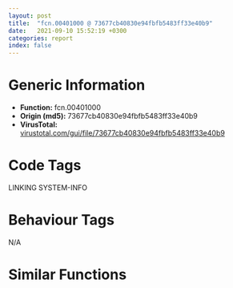 ```yaml
---
layout: post
title:  "fcn.00401000 @ 73677cb40830e94fbfb5483ff33e40b9"
date:   2021-09-10 15:52:19 +0300
categories: report
index: false
---
```


# Generic Information
- **Function:** fcn.00401000
- **Origin (md5):** 73677cb40830e94fbfb5483ff33e40b9
- **VirusTotal:** [virustotal.com/gui/file/73677cb40830e94fbfb5483ff33e40b9][virustotal_ref]

# Code Tags
<span class="tag" id="LINKING">LINKING</span>
<span class="tag" id="SYSTEM-INFO">SYSTEM-INFO</span>


# Behaviour Tags
<span class="bhv-tag" id="na">N/A</span>

# Similar Functions
<script type="text/javascript" src="https://www.gstatic.com/charts/loader.js"></script>
<script type="text/javascript">

    google.charts.load('current', {'packages':['corechart']});
    google.charts.setOnLoadCallback(drawChart);

    function drawChart() {
    var data = new google.visualization.DataTable();
        data.addColumn('number', 'X');
        data.addColumn('number', 'Y');
        data.addColumn({type: 'string', role: 'tooltip', 'p': {'html': true}});
        data.addColumn({'type': 'string', 'role': 'style'});
        
        data.addRows([
    [0, 0, '<b><a href="/report/fcn.00401000@73677cb40830e94fbfb5483ff33e40b9">fcn.00401000</a><br>@73677cb40830e94fbfb5483ff33e40b9</b><br>push ebp<br>lea ebp, [esp-0x78]<br>mov eax, ebx<br>sub esp, 0x118<br>lea edx, [eax+1]<br>mov cl, byte[eax]<br>inc eax<br>test cl, cl<br>jne 0x401010<br>sub eax, edx<br>jne 0x401383<br>push esi<br>push edi<br>push 9<br>pop ecx<br>mov esi, 0x9c<br>push esi<br>lea edi, [ebp-0x50]<br>push eax<br>rep stosd<br>lea eax, [ebp-0x2c]<br>push eax<br>call fcn.0040394e<br>add esp, 0xc<br>lea eax, [ebp-0x2c]<br>push eax<br>mov dword[ebp-0x2c], esi<br>call dword[sym.imp.KERNEL32.dll_GetVersionExA]<br>test eax, eax<br>je 0x401381<br>mov edi, dword[sym.imp.KERNEL32.dll_GetModuleHandleA]<br>push str.GetNativeSystemInfo<br>push str.kernel32.dll<br>call edi<br>push eax<br>call dword[sym.imp.KERNEL32.dll_GetProcAddress]<br>test eax, eax<br>je 0x401076<br>lea ecx, [ebp-0x50]<br>push ecx<br>call eax<br>jmp 0x401080<br>lea eax, [ebp-0x50]<br>push eax<br>call dword[sym.imp.KERNEL32.dll_GetSystemInfo]<br>cmp dword[ebp-0x1c], 2<br>jne 0x401373<br>cmp dword[ebp-0x28], 4<br>jbe 0x401373<br>cmp dword[ebp-0x28], 6<br>mov esi, dword[sym.imp.KERNEL32.dll_lstrcatA]<br>jne case.0x40111b.16<br>cmp dword[ebp-0x24], 0<br>jne 0x4010bf<br>cmp byte[ebp+0x6e], 1<br>jne 0x4010b7<br>push str.Windows_Vista_<br>jmp 0x4010bc<br>push str.Windows_Server_2008_<br>push ebx<br>call esi<br>cmp dword[ebp-0x24], 1<br>jne 0x4010da<br>cmp byte[ebp+0x6e], 1<br>jne 0x4010d2<br>push str.Windows_7_<br>jmp 0x4010d7<br>push str.Windows_Server_2008_R2_<br>push ebx<br>call esi<br>push str.GetProductInfo<br>push str.kernel32.dll<br>call edi<br>push eax<br>call dword[sym.imp.KERNEL32.dll_GetProcAddress]<br>lea ecx, [ebp+0x74]<br>push ecx<br>movzx ecx, word[ebp+0x6a]<br>push ecx<br>movzx ecx, word[ebp+0x68]<br>push ecx<br>push dword[ebp-0x24]<br>push dword[ebp-0x28]<br>call eax<br>mov eax, dword[ebp+0x74]<br>cmp eax, 0x19<br>ja 0x401195<br>je 0x40118e<br>dec eax<br>cmp eax, 0x11<br>ja case.0x40111b.16<br>jmp dword[eax*4+0x40138c]<br>push str.Ultimate<br>jmp 0x4011ad<br>push str.Home_Premium<br>jmp 0x4011ad<br>push str.Home_Basic<br>jmp 0x4011ad<br>push str.Enterprise<br>jmp 0x4011ad<br>push str.Business<br>jmp 0x4011ad<br>push str.Cluster_Server<br>jmp 0x4011ad<br>push str.Datacenter<br>jmp 0x4011ad<br>push str.Datacenter__core_<br>jmp 0x4011ad<br>push str.Enterprise_Server<br>jmp 0x4011ad<br>push str.Enterprise_Server__core_<br>jmp 0x4011ad<br>push str.Enterprise_Server_for_Itanium_based_Systems<br>jmp 0x4011ad<br>push str.Small_Business_Server<br>jmp 0x4011ad<br>push str.Standard_Server<br>jmp 0x4011ad<br>push str.Standard_Server__core_<br>jmp 0x4011ad<br>push str.Web_Server<br>jmp 0x4011ad<br>push str.Small_Business_Server_Premium<br>jmp 0x4011ad<br>cmp eax, 0x2f<br>je case.0x40111b.11<br>jbe case.0x40111b.16<br>cmp eax, 0x31<br>ja case.0x40111b.16<br>push str.Professional<br>jmp 0x4011ad<br>push str.Starter<br>push ebx<br>call esi<br>cmp dword[ebp-0x28], 5<br>jne 0x40130d<br>cmp dword[ebp-0x24], 2<br>jne 0x4012a5<br>push 0x59<br>call dword[sym.imp.USER32.dll_GetSystemMetrics]<br>test eax, eax<br>je 0x4011d7<br>push str.Windows_Server_2003_R2__<br>jmp 0x40120e<br>test word[ebp+0x6c], 0x2000<br>je 0x4011e6<br>push str.Windows_Storage_Server_2003<br>jmp 0x40120e<br>test word[ebp+0x6c], 0x8000<br>je 0x4011f5<br>push str.Windows_Home_Server<br>jmp 0x40120e<br>cmp byte[ebp+0x6e], 1<br>jne 0x401209<br>cmp word[ebp-0x50], 9<br>jne 0x401209<br>push str.Windows_XP_Professional_x64<br>jmp 0x40120e<br>push str.Windows_Server_2003__<br>push ebx<br>call esi<br>cmp byte[ebp+0x6e], 1<br>je 0x40129f<br>cmp word[ebp-0x50], 6<br>jne 0x40123c<br>test byte[ebp+0x6c], 0x80<br>je 0x40122f<br>push str.Datacenter_for_Itanium_based_Systems<br>jmp 0x40129c<br>test byte[ebp+0x6c], 2<br>je 0x40129f<br>push str.Enterprise_for_Itanium_based_Systems<br>jmp 0x40129c<br>cmp word[ebp-0x50], 9<br>jne 0x401264<br>test byte[ebp+0x6c], 0x80<br>je 0x401250<br>push str.Datacenter_x64<br>jmp 0x40129c<br>test byte[ebp+0x6c], 2<br>je 0x40125d<br>push str.Enterprise_x64<br>jmp 0x40129c<br>push str.Standard_x64<br>jmp 0x40129c<br>mov eax, dword[ebp+0x6c]<br>test ax, 0x4000<br>je 0x401274<br>push str.Compute_Server<br>jmp 0x40129c<br>test al, al<br>jns 0x40127f<br>push str.Datacenter<br>jmp 0x40129c<br>test al, 2<br>je 0x40128a<br>push str.Enterprise<br>jmp 0x40129c<br>test ax, 0x400<br>je 0x401297<br>push str.Web_Server<br>jmp 0x40129c<br>push str.Standard_Server<br>push ebx<br>call esi<br>cmp dword[ebp-0x28], 5<br>jne 0x40130d<br>cmp dword[ebp-0x24], 1<br>jne 0x4012d0<br>push str.Windows_XP_<br>push ebx<br>call esi<br>test word[ebp+0x6c], 0x200<br>je 0x4012c2<br>push str.Home<br>jmp 0x4012c7<br>push str.Professional<br>push ebx<br>call esi<br>cmp dword[ebp-0x28], 5<br>jne 0x40130d<br>cmp dword[ebp-0x24], 0<br>jne 0x40130d<br>push str.Windows_2000_<br>push ebx<br>call esi<br>cmp byte[ebp+0x6e], 1<br>jne 0x4012eb<br>push str.Professional<br>jmp 0x40130a<br>test byte[ebp+0x6c], 0x80<br>je 0x4012f8<br>push str.Datacenter<br>jmp 0x40130a<br>test byte[ebp+0x6c], 2<br>je 0x401305<br>push str.Advanced_Server<br>jmp 0x40130a<br>push str.Server<br>push ebx<br>call esi<br>lea eax, [ebp-0x18]<br>lea edx, [eax+1]<br>mov cl, byte[eax]<br>inc eax<br>test cl, cl<br>jne 0x401313<br>sub eax, edx<br>je 0x40132d<br>push 0x40859c<br>push ebx<br>call esi<br>lea eax, [ebp-0x18]<br>push eax<br>push ebx<br>call esi<br>push dword[ebp-0x20]<br>lea eax, [ebp-0xa0]<br>push str.__build__d_<br>push eax<br>call fcn.00403866<br>add esp, 0xc<br>lea eax, [ebp-0xa0]<br>push eax<br>push ebx<br>call esi<br>cmp dword[ebp-0x28], 6<br>jb 0x401381<br>cmp word[ebp-0x50], 9<br>jne 0x401362<br>push str.__x64<br>jmp 0x40136e<br>cmp word[ebp-0x50], 0<br>jne 0x401381<br>push str.__x32<br>push ebx<br>call esi<br>jmp 0x401381<br>mov esi, str.Unknown_OS_version<br>mov edi, ebx<br>movsd dword<br>movsd dword<br>movsd dword<br>movsd dword<br>movsw word<br>movsb byte<br>pop edi<br>pop esi<br>mov eax, ebx<br>add ebp, 0x78<br>leave <br>ret <br><eoc> ', 'point { fill-color: #e0440e; }'],

        ]);

    var options = {
        title: 'Similarity Plot',
        legend: 'none',
        colors: ['#dedbd9', '#e6693e', '#ec8f6e', '#f3b49f', '#f6c7b6'],
        tooltip: {isHtml: true, trigger: 'both'},
        explorer: {
        actions: ["dragToZoom", "rightClickToReset"],
        },
        chartArea: {
        width: '80%',
        height: '80%'
        },
        width: '100%',
        height: '100%'
    };

    var chart = new google.visualization.ScatterChart(document.getElementById('chart_div'));

    chart.draw(data, options);
    }
    
</script>


<div id="chart_div" style="width: 100%px; height: 100%;"></div>

# Disassembled Code
{% highlight nasm %}

push ebp
lea ebp, [esp-0x78]
mov eax, ebx
sub esp, 0x118
lea edx, [eax+1]
mov cl, byte[eax]
inc eax
test cl, cl
jne 0x401010
sub eax, edx
jne 0x401383
push esi
push edi
push 9
pop ecx
mov esi, 0x9c
push esi
lea edi, [ebp-0x50]
push eax
rep stosd
lea eax, [ebp-0x2c]
push eax
call fcn.0040394e
add esp, 0xc
lea eax, [ebp-0x2c]
push eax
mov dword[ebp-0x2c], esi
call dword[sym.imp.KERNEL32.dll_GetVersionExA]
test eax, eax
je 0x401381
mov edi, dword[sym.imp.KERNEL32.dll_GetModuleHandleA]
push str.GetNativeSystemInfo
push str.kernel32.dll
call edi
push eax
call dword[sym.imp.KERNEL32.dll_GetProcAddress]
test eax, eax
je 0x401076
lea ecx, [ebp-0x50]
push ecx
call eax
jmp 0x401080
lea eax, [ebp-0x50]
push eax
call dword[sym.imp.KERNEL32.dll_GetSystemInfo]
cmp dword[ebp-0x1c], 2
jne 0x401373
cmp dword[ebp-0x28], 4
jbe 0x401373
cmp dword[ebp-0x28], 6
mov esi, dword[sym.imp.KERNEL32.dll_lstrcatA]
jne case.0x40111b.16
cmp dword[ebp-0x24], 0
jne 0x4010bf
cmp byte[ebp+0x6e], 1
jne 0x4010b7
push str.Windows_Vista_
jmp 0x4010bc
push str.Windows_Server_2008_
push ebx
call esi
cmp dword[ebp-0x24], 1
jne 0x4010da
cmp byte[ebp+0x6e], 1
jne 0x4010d2
push str.Windows_7_
jmp 0x4010d7
push str.Windows_Server_2008_R2_
push ebx
call esi
push str.GetProductInfo
push str.kernel32.dll
call edi
push eax
call dword[sym.imp.KERNEL32.dll_GetProcAddress]
lea ecx, [ebp+0x74]
push ecx
movzx ecx, word[ebp+0x6a]
push ecx
movzx ecx, word[ebp+0x68]
push ecx
push dword[ebp-0x24]
push dword[ebp-0x28]
call eax
mov eax, dword[ebp+0x74]
cmp eax, 0x19
ja 0x401195
je 0x40118e
dec eax
cmp eax, 0x11
ja case.0x40111b.16
jmp dword[eax*4+0x40138c]
push str.Ultimate
jmp 0x4011ad
push str.Home_Premium
jmp 0x4011ad
push str.Home_Basic
jmp 0x4011ad
push str.Enterprise
jmp 0x4011ad
push str.Business
jmp 0x4011ad
push str.Cluster_Server
jmp 0x4011ad
push str.Datacenter
jmp 0x4011ad
push str.Datacenter__core_
jmp 0x4011ad
push str.Enterprise_Server
jmp 0x4011ad
push str.Enterprise_Server__core_
jmp 0x4011ad
push str.Enterprise_Server_for_Itanium_based_Systems
jmp 0x4011ad
push str.Small_Business_Server
jmp 0x4011ad
push str.Standard_Server
jmp 0x4011ad
push str.Standard_Server__core_
jmp 0x4011ad
push str.Web_Server
jmp 0x4011ad
push str.Small_Business_Server_Premium
jmp 0x4011ad
cmp eax, 0x2f
je case.0x40111b.11
jbe case.0x40111b.16
cmp eax, 0x31
ja case.0x40111b.16
push str.Professional
jmp 0x4011ad
push str.Starter
push ebx
call esi
cmp dword[ebp-0x28], 5
jne 0x40130d
cmp dword[ebp-0x24], 2
jne 0x4012a5
push 0x59
call dword[sym.imp.USER32.dll_GetSystemMetrics]
test eax, eax
je 0x4011d7
push str.Windows_Server_2003_R2__
jmp 0x40120e
test word[ebp+0x6c], 0x2000
je 0x4011e6
push str.Windows_Storage_Server_2003
jmp 0x40120e
test word[ebp+0x6c], 0x8000
je 0x4011f5
push str.Windows_Home_Server
jmp 0x40120e
cmp byte[ebp+0x6e], 1
jne 0x401209
cmp word[ebp-0x50], 9
jne 0x401209
push str.Windows_XP_Professional_x64
jmp 0x40120e
push str.Windows_Server_2003__
push ebx
call esi
cmp byte[ebp+0x6e], 1
je 0x40129f
cmp word[ebp-0x50], 6
jne 0x40123c
test byte[ebp+0x6c], 0x80
je 0x40122f
push str.Datacenter_for_Itanium_based_Systems
jmp 0x40129c
test byte[ebp+0x6c], 2
je 0x40129f
push str.Enterprise_for_Itanium_based_Systems
jmp 0x40129c
cmp word[ebp-0x50], 9
jne 0x401264
test byte[ebp+0x6c], 0x80
je 0x401250
push str.Datacenter_x64
jmp 0x40129c
test byte[ebp+0x6c], 2
je 0x40125d
push str.Enterprise_x64
jmp 0x40129c
push str.Standard_x64
jmp 0x40129c
mov eax, dword[ebp+0x6c]
test ax, 0x4000
je 0x401274
push str.Compute_Server
jmp 0x40129c
test al, al
jns 0x40127f
push str.Datacenter
jmp 0x40129c
test al, 2
je 0x40128a
push str.Enterprise
jmp 0x40129c
test ax, 0x400
je 0x401297
push str.Web_Server
jmp 0x40129c
push str.Standard_Server
push ebx
call esi
cmp dword[ebp-0x28], 5
jne 0x40130d
cmp dword[ebp-0x24], 1
jne 0x4012d0
push str.Windows_XP_
push ebx
call esi
test word[ebp+0x6c], 0x200
je 0x4012c2
push str.Home
jmp 0x4012c7
push str.Professional
push ebx
call esi
cmp dword[ebp-0x28], 5
jne 0x40130d
cmp dword[ebp-0x24], 0
jne 0x40130d
push str.Windows_2000_
push ebx
call esi
cmp byte[ebp+0x6e], 1
jne 0x4012eb
push str.Professional
jmp 0x40130a
test byte[ebp+0x6c], 0x80
je 0x4012f8
push str.Datacenter
jmp 0x40130a
test byte[ebp+0x6c], 2
je 0x401305
push str.Advanced_Server
jmp 0x40130a
push str.Server
push ebx
call esi
lea eax, [ebp-0x18]
lea edx, [eax+1]
mov cl, byte[eax]
inc eax
test cl, cl
jne 0x401313
sub eax, edx
je 0x40132d
push 0x40859c
push ebx
call esi
lea eax, [ebp-0x18]
push eax
push ebx
call esi
push dword[ebp-0x20]
lea eax, [ebp-0xa0]
push str.__build__d_
push eax
call fcn.00403866
add esp, 0xc
lea eax, [ebp-0xa0]
push eax
push ebx
call esi
cmp dword[ebp-0x28], 6
jb 0x401381
cmp word[ebp-0x50], 9
jne 0x401362
push str.__x64
jmp 0x40136e
cmp word[ebp-0x50], 0
jne 0x401381
push str.__x32
push ebx
call esi
jmp 0x401381
mov esi, str.Unknown_OS_version
mov edi, ebx
movsd dword
movsd dword
movsd dword
movsd dword
movsw word
movsb byte
pop edi
pop esi
mov eax, ebx
add ebp, 0x78
leave
ret

{% endhighlight %}

[virustotal_ref]: https://www.virustotal.com/gui/file/73677cb40830e94fbfb5483ff33e40b9